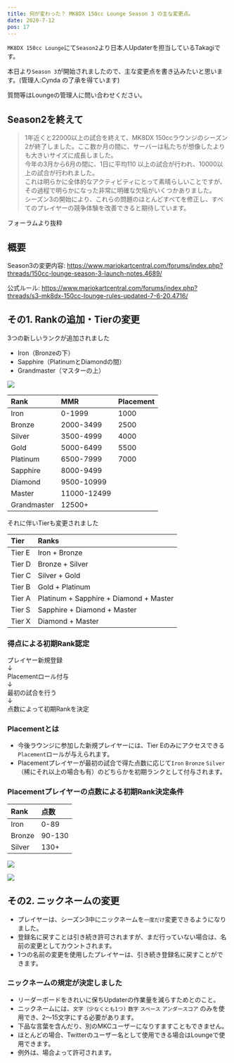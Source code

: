 ```yaml
---
title: 何が変わった？ MK8DX 150cc Lounge Season 3 の主な変更点。
date: 2020-7-12
pos: 17
---
```


`MK8DX 150cc Lounge`にて`Season2`より日本人Updaterを担当しているTakagiです。<br/>

本日より`Season 3`が開始されましたので、主な変更点を書き込みたいと思います。(管理人:Cynda の了承を得ています)

質問等はLoungeの管理人に問い合わせください。

## Season2を終えて
> 1年近くと22000以上の試合を終えて、MK8DX 150ccラウンジのシーズン2が終了しました。ここ数か月の間に、サーバーは私たちが想像したよりも大きいサイズに成長しました。<br/>
今年の3月から6月の間に、1日に平均110 以上の試合が行われ、10000以上の試合が行われました。<br/>
これは明らかに全体的なアクティビティにとって素晴らしいことですが、その過程で明らかになった非常に明確な欠陥がいくつかありました。<br/>
シーズン3の開始により、これらの問題のほとんどすべてを修正し、すべてのプレイヤーの競争体験を改善できると期待しています。

フォーラムより抜粋

## 概要
Season3の変更内容: https://www.mariokartcentral.com/forums/index.php?threads/150cc-lounge-season-3-launch-notes.4689/

公式ルール: https://www.mariokartcentral.com/forums/index.php?threads/s3-mk8dx-150cc-lounge-rules-updated-7-6-20.4716/ <br/>

## その1. Rankの追加・Tierの変更

3つの新しいランクが追加されました
- Iron（Bronzeの下）
- Sapphire（PlatinumとDiamondの間）
- Grandmaster（マスターの上）

![](https://i.imgur.com/X4cznWx.png)

Rank | MMR | Placement
:--- | :---  | :---
Iron | 0-1999 | 1000
Bronze | 2000-3499 | 2500
Silver | 3500-4999 | 4000
Gold | 5000-6499 | 5500
Platinum | 6500-7999 | 7000
Sapphire| 8000-9499 
Diamond |9500-10999
Master |11000-12499
Grandmaster | 12500+

それに伴いTierも変更されました

Tier | Ranks
:--- | :--
Tier E | Iron + Bronze
Tier D | Bronze + Silver
Tier C | Silver + Gold
Tier B | Gold + Platinum
Tier A | Platinum + Sapphire + Diamond + Master
Tier S | Sapphire + Diamond + Master
Tier X | Diamond + Master

### 得点による初期Rank認定
プレイヤー新規登録<br/>
↓<br/>
Placementロール付与<br/>
↓<br/>
最初の試合を行う<br/>
↓<br/>
点数によって初期Rankを決定

### Placementとは
- 今後ラウンジに参加した新規プレイヤーには、Tier Eのみにアクセスできる`Placement`ロールが与えられます。
- Placementプレイヤーが最初の試合で得た点数に応じて`Iron` `Bronze` `Silver`（稀にそれ以上の場合も有）のどちらかを初期ランクとして付与されます。

### Placementプレイヤーの点数による初期Rank決定条件
Rank | 点数
:--- | :--
Iron | 0-89
Bronze | 90-130
Silver | 130+

![](https://i.imgur.com/YGsv6RC.png)

![](https://i.imgur.com/P11Dk10.png)

## その2. ニックネームの変更
- プレイヤーは、シーズン3中にニックネームを`一度だけ`変更できるようになりました。
- 登録名に戻すことは引き続き許可されますが、まだ行っていない場合は、名前の変更としてカウントされます。
- 1つの名前の変更を使用したプレイヤーは、引き続き登録名に戻すことができます。

### ニックネームの規定が決定しました
- リーダーボードをきれいに保ちUpdaterの作業量を減らすためとのこと。
- ニックネームには、`文字（少なくとも1つ)` `数字` `スペース` `アンダースコア` のみを使用でき、2〜15文字にする必要があります。
- 下品な言葉を含んだり、別のMKCユーザーになりすますこともできません。
- ほとんどの場合、Twitterのユーザー名として使用できる場合はLoungeで使用できます。
- 例外は、場合よって許可されます。
